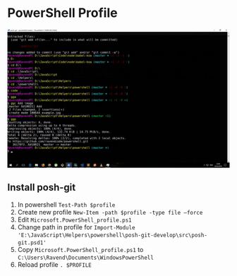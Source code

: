 # PowerShell Profile

![Powershell](powershell.jpg)

## Install posh-git

1. In powershell `Test-Path $profile`
2. Create new profile `New-Item -path $profile -type file –force`
3. Edit `Microsoft.PowerShell_profile.ps1`
4. Change path in profile for `Import-Module 'E:\JavaScript\Helpers\powershell\posh-git-develop\src\posh-git.psd1'`
4. Copy `Microsoft.PowerShell_profile.ps1` to `C:\Users\Ravend\Documents\WindowsPowerShell`
5. Reload profile `. $PROFILE`
